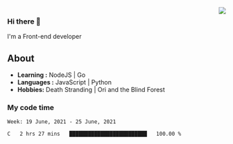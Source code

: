 <img align='right' src="https://github-readme-stats.vercel.app/api?username=strugglebak&show_icons=true">

### Hi there 👋

I'm a Front-end developer

## About

-  **Learning :** NodeJS | Go
-  **Languages :** JavaScript | Python
-  **Hobbies:** Death Stranding | Ori and the Blind Forest

### My code time

<!--START_SECTION:waka-->
```text
Week: 19 June, 2021 - 25 June, 2021

C   2 hrs 27 mins   █████████████████████████   100.00 % 
```
<!--END_SECTION:waka-->
